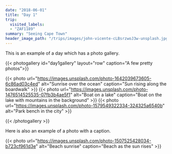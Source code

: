 ```yaml
---
date: "2018-06-01"
title: "Day 1"
trip:
  visited_labels:
  - "ZAF1189"
summary: "Seeing Cape Town"
header_image_path: "/trips/images/john-vicente-cLBsrzwoJ3w-unsplash.jpg"
---
```


This is an example of a day which has a photo gallery.

{{< photogallery id="day1gallery" layout="row" caption="A few pretty photos">}}

{{< photo url="https://images.unsplash.com/photo-1642039673605-6c86ad03c4ed" alt="Sunrise over the ocean" caption="Sun rising along the boardwalk" >}}
{{< photo url="https://images.unsplash.com/photo-1476514525535-07fb3b4ae5f1" alt="Boat on a lake" caption="Boat on the lake with mountains in the background" >}}
{{< photo url="https://images.unsplash.com/photo-1579549322334-324325a6540b" alt="Park bench in the city" >}}

{{< /photogallery >}}


Here is also an example of a photo with a caption.

{{< photo url="https://images.unsplash.com/photo-1507525428034-b723cf961d3e" alt="Beach sunrise" caption="Beach as the sun rises" >}}

